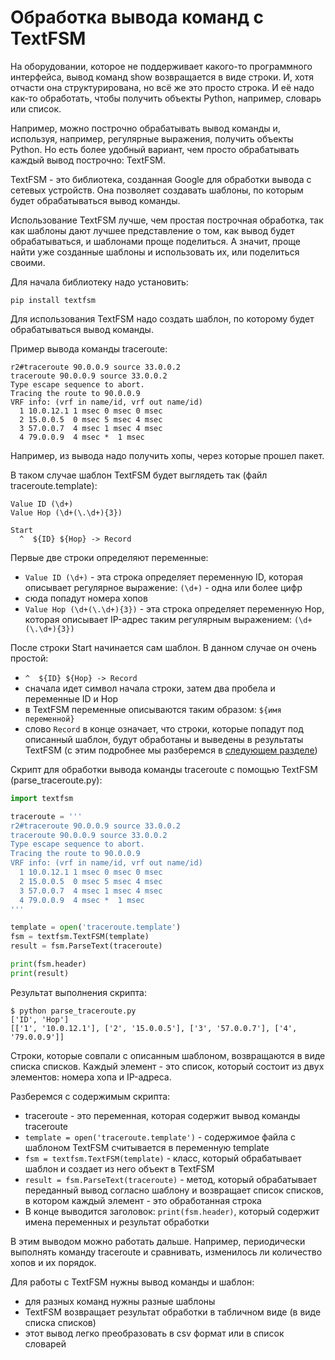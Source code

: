 # Обработка вывода команд с TextFSM

На оборудовании, которое не поддерживает какого-то программного интерфейса, вывод команд show возвращается в виде строки.
И, хотя отчасти она структурирована, но всё же это просто строка.
И её надо как-то обработать, чтобы получить объекты Python, например, словарь или список.

Например, можно построчно обрабатывать вывод команды и, используя, например, регулярные выражения, получить объекты Python.
Но есть более удобный вариант, чем просто обрабатывать каждый вывод построчно: TextFSM.

TextFSM - это библиотека, созданная Google для обработки вывода с сетевых устройств.
Она позволяет создавать шаблоны, по которым будет обрабатываться вывод команды.

Использование TextFSM лучше, чем простая построчная обработка, так как шаблоны дают лучшее представление о том, как вывод будет обрабатываться, и шаблонами проще поделиться.
А значит, проще найти уже созданные шаблоны и использовать их, или поделиться своими.


Для начала библиотеку надо установить:
```
pip install textfsm
```

Для использования TextFSM надо создать шаблон, по которому будет обрабатываться вывод команды.

Пример вывода команды traceroute:
```
r2#traceroute 90.0.0.9 source 33.0.0.2
traceroute 90.0.0.9 source 33.0.0.2
Type escape sequence to abort.
Tracing the route to 90.0.0.9
VRF info: (vrf in name/id, vrf out name/id)
  1 10.0.12.1 1 msec 0 msec 0 msec
  2 15.0.0.5  0 msec 5 msec 4 msec
  3 57.0.0.7  4 msec 1 msec 4 msec
  4 79.0.0.9  4 msec *  1 msec
```

Например, из вывода надо получить хопы, через которые прошел пакет.

В таком случае шаблон TextFSM будет выглядеть так (файл traceroute.template):
```
Value ID (\d+)
Value Hop (\d+(\.\d+){3})

Start
  ^  ${ID} ${Hop} -> Record
```

Первые две строки определяют переменные:
* ```Value ID (\d+)``` - эта строка определяет переменную ID, которая описывает регулярное выражение: ```(\d+)``` - одна или более цифр
 * сюда попадут номера хопов
* ```Value Hop (\d+(\.\d+){3})``` - эта строка определяет переменную Hop, которая описывает IP-адрес таким регулярным выражением: ```(\d+(\.\d+){3})```

После строки Start начинается сам шаблон. В данном случае он очень простой:
* ```^  ${ID} ${Hop} -> Record```
 * сначала идет символ начала строки, затем два пробела и переменные ID и Hop
 * в TextFSM переменные описываются таким образом: ```${имя переменной}```
 * слово ```Record``` в конце означает, что строки, которые попадут под описанный шаблон, будут обработаны и выведены в результаты TextFSM (с этим подробнее мы разберемся в [следующем разделе](./1_textfsm_syntax.md))

Скрипт для обработки вывода команды traceroute с помощью TextFSM (parse_traceroute.py):
```python
import textfsm

traceroute = '''
r2#traceroute 90.0.0.9 source 33.0.0.2
traceroute 90.0.0.9 source 33.0.0.2
Type escape sequence to abort.
Tracing the route to 90.0.0.9
VRF info: (vrf in name/id, vrf out name/id)
  1 10.0.12.1 1 msec 0 msec 0 msec
  2 15.0.0.5  0 msec 5 msec 4 msec
  3 57.0.0.7  4 msec 1 msec 4 msec
  4 79.0.0.9  4 msec *  1 msec
'''

template = open('traceroute.template')
fsm = textfsm.TextFSM(template)
result = fsm.ParseText(traceroute)

print(fsm.header)
print(result)
```

Результат выполнения скрипта:
```
$ python parse_traceroute.py
['ID', 'Hop']
[['1', '10.0.12.1'], ['2', '15.0.0.5'], ['3', '57.0.0.7'], ['4', '79.0.0.9']]
```

Строки, которые совпали с описанным шаблоном, возвращаются в виде списка списков.
Каждый элемент - это список, который состоит из двух элементов: номера хопа и IP-адреса.

Разберемся с содержимым скрипта:
* traceroute - это переменная, которая содержит вывод команды traceroute
* ```template = open('traceroute.template')``` - содержимое файла с шаблоном TextFSM считывается в переменную template
* ```fsm = textfsm.TextFSM(template)``` - класс, который обрабатывает шаблон и создает из него объект в TextFSM
* ```result = fsm.ParseText(traceroute)``` - метод, который обрабатывает переданный вывод согласно шаблону и возвращает список списков, в котором каждый элемент - это обработанная строка
* В конце выводится заголовок: ```print(fsm.header)```, который содержит имена переменных и результат обработки

В этим выводом можно работать дальше.
Например, периодически выполнять команду traceroute и сравнивать, изменилось ли количество хопов и их порядок.

Для работы с TextFSM нужны вывод команды и шаблон:
* для разных команд нужны разные шаблоны
* TextFSM возвращает результат обработки в табличном виде (в виде списка списков)
 * этот вывод легко преобразовать в csv формат или в список словарей


